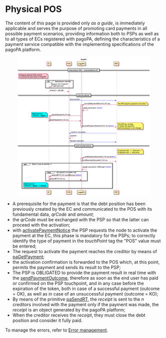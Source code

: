 # Physical POS

The content of this page is provided only _as a guide_, is immediately applicable and serves the purpose of promoting card payments in all possible payment scenarios, providing information both to PSPs as well as to all types of ECs registered with pagoPA, defining the characteristics of a payment service compatible with the implementing specifications of the pagoPA platform. 

<figure><img src="../.gitbook/assets/posFisiciModelloUnico.png" alt=""><figcaption></figcaption></figure>

* A prerequisite for the payment is that the debt position has been previously created by the EC and communicated to the POS with its fundamental data, _qrCode_ and _amount_;
* the _qrCode_ must be exchanged with the PSP so that the latter can proceed with the activation;
* with [activatePaymentNotice](primitive.md#activatepaymentnotice) the PSP requests the node to activate the payment at the EC, this phase is mandatory for the PSPs; to correctly identify the type of payment in the _touchPoint_ tag the "POS" value must be entered;
* The request to activate the payment reaches the creditor by means of [paGetPayment](primitive.md#pagetpayment);
* the activation confirmation is forwarded to the POS which, at this point, permits the payment and sends its result to the PSP;
* The PSP is OBLIGATED to provide the payment result in real time with the [sendPaymentOutcome](primitive.md#sendpaymentoutcome), therefore as soon as the end user has paid or confirmed on the PSP touchpoint, and in any case before the expiration of the token, both in case of a successful payment (outcome = OK), as well as in case of an unsuccessful payment (outcome = KO);
* By means of the primitive [paSendRT](primitive.md#pasendrt), the _receipt_ is sent to the _n_ creditors involved with the payment only if the payment was made, the _receipt_ is an object generated by the pagoPA platform;
* When the creditor receives the _receipt_, they must close the debt position and consider it fully paid.

To manage the errors, refer to [Error management](https://app.gitbook.com/o/KXYtsf32WSKm6ga638R3/s/mU2qgiLV1G3m9z1VjAOc/ "mention").
